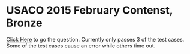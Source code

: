 # USACO 2015 February Contenst, Bronze

[Click Here](http://www.usaco.org/index.php?page=viewproblem2&cpid=526) to go the question.
Currently only passes 3 of the test cases. Some of the test cases cause an error while others time out.